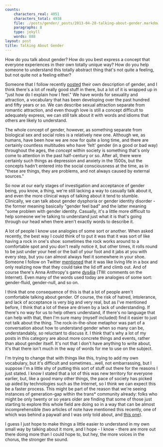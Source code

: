 ```yaml
---
counts:
    characters_real: 4051
    characters_total: 4938
    file: ./posts/gender/_posts/2013-04-28-talking-about-gender.markdown
    paragraphs: 8
    type: jekyll
    words: 888
layout: post
title: Talking About Gender
---
```


How do you talk about gender?  How do you best express a concept that everyone experiences in their own totally unique way?  How do you help someone to understand this totally abstract thing that's not quite a feeling, but not quite not a feeling either?

Someone that I follow recently [posted](http://lexyeevee.tumblr.com/post/48186206336/gender) their own description of gender, and I think there's a lot of really good stuff in there, but a lot of it is wrapped up in "just how do I explain how I feel."  We have words for sexuality and attraction, a vocabulary that has been developing over the past hundred and fifty years or so.  We can describe sexual attraction separate from romantic attraction, and even though love is still a concept difficult to adequately express, we can still talk about it with words and idioms that others are likely to understand.

The whole concept of gender, however, as something separate from biological sex and social roles is a relatively new one.  Although we, as humans, have been how we are now for quite a long time, and there are certainly countless multitudes who have 'felt' gender (in a good or bad way) throughout the ages, the *concept* within society is something that's only come to attention in the past half-century or so.  After all, there were certainly such things as depression and anxiety in the 1500s, but the concepts hadn't entered into the social consciousness at the time, as in "these are things, they are problems, and not always caused by external sources."

So now at our early stages of investigation and acceptance of gender being, you know, a thing, we're still lacking a way to casually talk about it, and even the more clinical ways of talking about it tend to stumble.  Clinically, we can talk about gender dysphoria or gender identity disorder - the former meaning basically "gender feel bad" and the latter meaning "some problem with gender identity.  Casually, it's a little more difficult to help someone we're talking to understand just what it is that's going through our head when there aren't exactly words to describe it.

A lot of people I know use analogies of some sort or another.  When asked recently, the best way I could think of to put it was that it was sort of like having a rock in one's shoe: sometimes the rock works around to a comfortable spot and you don't really notice it, but other times, it rolls round to be just under your heel or the ball of your foot and it jabs at you with every step, but you can almost always feel it somewhere in your shoe.  Someone I follow on Twitter [mentioned](https://twitter.com/TransTimesUK/status/327807801319624704) that it was like living life in a box and only realizing now that they could take the lid off and climb out.  And of course there's Anna Anthropy's game [dys4ia](http://www.newgrounds.com/portal/view/591565) (TW: comments on the Internet).  Even many of the words used today are analogies of some sort: gender-fluid, gender-null, and so on.

I think that one consequence of this is that a lot of people aren't comfortable talking about gender.  Of course, the risk of hatred, intolerance, and lack of acceptance is very big and very real, but as I've mentioned before, I think that a lot of these are driven by a lack of understanding.  If there's no way for us to help others understand, if there's no language that can help with that, then I'm sure many (myself included) find it easier to just not talk about the thing.  The rock-in-the-shoe metaphor was part of a conversation about how to understand gender when so many can be, understandably, so reluctant to discuss it.  I think that's why a lot of my posts in this category are about more concrete things and events, rather than about gender itself.  It's not that I don't have anything to write about, it's that there isn't much in the way of words for me to use on the subject.

I'm trying to change that with things like this, trying to add my own vocabulary, but it's difficult and sometimes...well, not embarrassing, but I suppose I'm a little shy of putting this sort of stuff out there for the reasons I just stated.  I know I stated that a lot of this was new territory for everyone earlier, but, like a good many other things, the pace of society has picked up aided by technologies such as the Internet, so I think we can expect this be a faster process.  This might be part of the reason that we're seeing instances of generation-gap within the trans\* community already: folks who might be only twenty or so years older are finding that some of those just starting to explore this whole field are doing so in a way that can be almost incomprehensible (two articles of note have mentioned this recently, one of which was behind a paywall and I was only told about, and [this one](http://www.advocate.com/commentary/riki-wilchins/2012/12/06/transgender-dinosaurs-and-rise-genderqueers)).

I guess I just hope to make things a little easier to understand in my own small way by talking about it more, and I hope - I know - there are more out there doing more than I could hope to, but hey, the more voices in the chorus, the stronger the sound.
